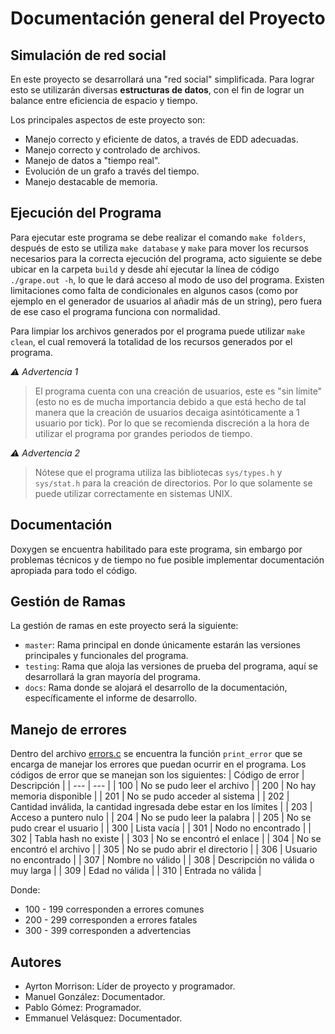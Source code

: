 # Documentación general del Proyecto

## Simulación de red social

En este proyecto se desarrollará una "red social" simplificada. Para lograr esto se utilizarán diversas **estructuras de datos**, con el fin de lograr un balance entre eficiencia de espacio y tiempo.

Los principales aspectos de este proyecto son:
- Manejo correcto y eficiente de datos, a través de EDD adecuadas.
- Manejo correcto y controlado de archivos.
- Manejo de datos a "tiempo real".
- Evolución de un grafo a través del tiempo.
- Manejo destacable de memoria.


## Ejecución del Programa
Para ejecutar este programa se debe realizar el comando `make folders`, después de esto se utiliza `make database` y `make` para mover los recursos necesarios para la correcta ejecución del programa, acto siguiente se debe ubicar en la carpeta `build` y desde ahí ejecutar la línea de código `./grape.out -h`, lo que le dará acceso al modo de uso del programa.
Existen limitaciones como falta de condicionales en algunos casos (como por ejemplo en el generador de usuarios al añadir más de un string), pero fuera de ese caso el programa funciona con normalidad.

Para limpiar los archivos generados por el programa puede utilizar `make clean`, el cual removerá la totalidad de los recursos generados por el programa.

*⚠️ Advertencia 1*
>El programa cuenta con una creación de usuarios, este es "sin límite" (esto no es de mucha importancia debido a que está hecho de tal manera que la creación de usuarios decaiga asintóticamente a 1 usuario por tick). Por lo que se recomienda discreción a la hora de utilizar el programa por grandes periodos de tiempo.

*⚠️ Advertencia 2*
>Nótese que el programa utiliza las bibliotecas `sys/types.h` y `sys/stat.h` para la creación de directorios. Por lo que solamente se puede utilizar correctamente en sistemas UNIX.

## Documentación
Doxygen se encuentra habilitado para este programa, sin embargo por problemas técnicos y de tiempo no fue posible implementar documentación apropiada para todo el código.

## Gestión de Ramas
La gestión de ramas en este proyecto será la siguiente:
- `master`: Rama principal en donde únicamente estarán las versiones principales y funcionales del programa.
- `testing`: Rama que aloja las versiones de prueba del programa, aquí se desarrollará la gran mayoría del programa.
- `docs`: Rama donde se alojará el desarrollo de la documentación, específicamente el informe de desarrollo.

## Manejo de errores
Dentro del archivo [errors.c](src/errors.c) se encuentra la función `print_error` que se encarga de manejar los errores que puedan ocurrir en el programa. Los códigos de error que se manejan son los siguientes:
| Código de error | Descripción |
| --- | --- |
| 100 | No se pudo leer el archivo |
| 200 | No hay memoria disponible |
| 201 | No se pudo acceder al sistema |
| 202 | Cantidad inválida, la cantidad ingresada debe estar en los límites |
| 203 | Acceso a puntero nulo |
| 204 | No se pudo leer la palabra |
| 205 | No se pudo crear el usuario |
| 300 | Lista vacía |
| 301 | Nodo no encontrado |
| 302 | Tabla hash no existe |
| 303 | No se encontró el enlace |
| 304 | No se encontró el archivo |
| 305 | No se pudo abrir el directorio |
| 306 | Usuario no encontrado |
| 307 | Nombre no válido |
| 308 | Descripción no válida o muy larga |
| 309 | Edad no válida |
| 310 | Entrada no válida |

Donde:
- 100 - 199 corresponden a errores comunes
- 200 - 299 corresponden a errores fatales
- 300 - 399 corresponden a advertencias



## Autores
- Ayrton Morrison:      Líder de proyecto y programador.
- Manuel González:      Documentador.
- Pablo Gómez:          Programador.
- Emmanuel Velásquez:   Documentador.